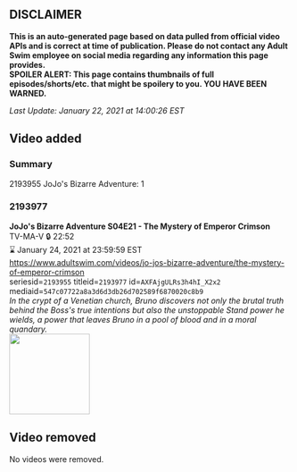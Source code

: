 ## DISCLAIMER
**This is an auto-generated page based on data pulled from official video APIs and is correct at time of publication. Please do not contact any Adult Swim employee on social media regarding any information this page provides.**  
**SPOILER ALERT: This page contains thumbnails of full episodes/shorts/etc. that might be spoilery to you. YOU HAVE BEEN WARNED.**  

_Last Update: January 22, 2021 at 14:00:26 EST_
## Video added
### Summary
2193955 JoJo's Bizarre Adventure: 1  
### 2193977
**JoJo's Bizarre Adventure S04E21 - The Mystery of Emperor Crimson**  
TV-MA-V 🔒 22:52  
⌛ January 24, 2021 at 23:59:59 EST  
https://www.adultswim.com/videos/jo-jos-bizarre-adventure/the-mystery-of-emperor-crimson  
seriesid=`2193955` titleid=`2193977` id=`AXFAjgULRs3h4hI_X2x2` mediaid=`547c07722a8a3d6d3db26d702589f6870020c8b9`  
_In the crypt of a Venetian church, Bruno discovers not only the brutal truth behind the Boss's true intentions but also the unstoppable Stand power he wields, a power that leaves Bruno in a pool of blood and in a moral quandary._  
<a href="https://media.cdn.adultswim.com/uploads/20200403/thumbnails/2_20431059365-jojo_goldenwind_021.jpg"><img src="https://media.cdn.adultswim.com/uploads/20200403/thumbnails/2_20431059365-jojo_goldenwind_021.jpg" height="144px" /></a>
## Video removed
No videos were removed.  

